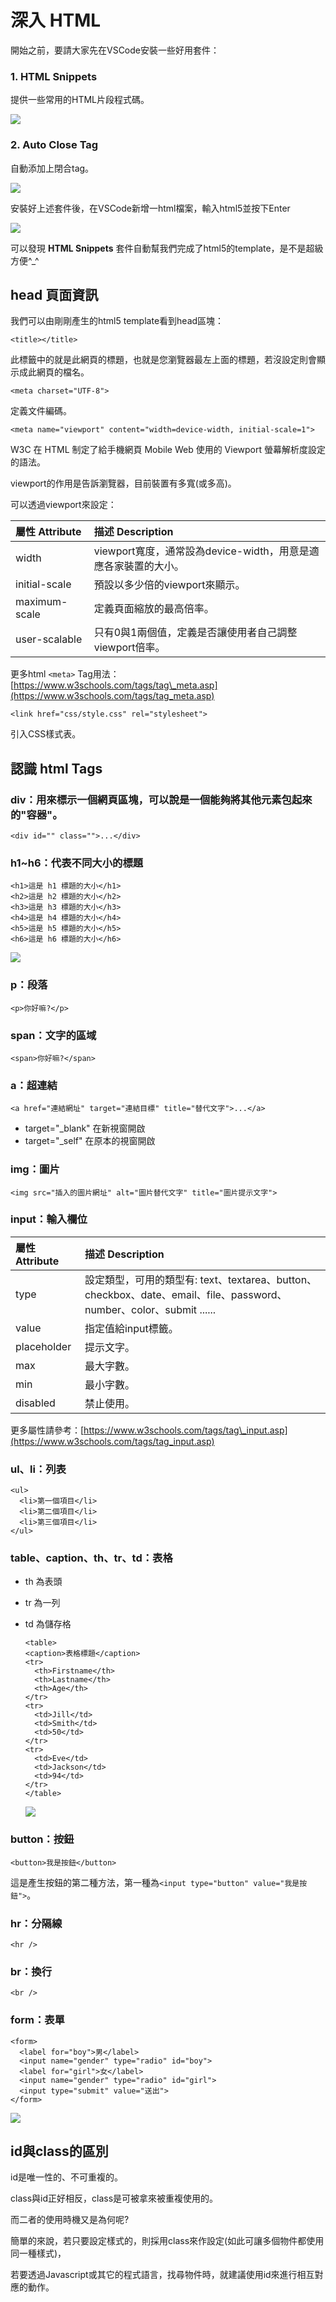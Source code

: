 # 深入 HTML

開始之前，要請大家先在VSCode安裝一些好用套件：

### 1. **HTML Snippets**

提供一些常用的HTML片段程式碼。

![](../.gitbook/assets/html-plugin-1.png)

### 2. Auto Close Tag

自動添加上閉合tag。

![](../.gitbook/assets/html-plugin-2.png)

安裝好上述套件後，在VSCode新增一html檔案，輸入html5並按下Enter

![](../.gitbook/assets/auto-html5.gif)

可以發現 **HTML Snippets** 套件自動幫我們完成了html5的template，是不是超級方便^\_^

## head 頁面資訊

我們可以由剛剛產生的html5 template看到head區塊：

```text
<title></title>
```

此標籤中的就是此網頁的標題，也就是您瀏覽器最左上面的標題，若沒設定則會顯示成此網頁的檔名。

```text
<meta charset="UTF-8">
```

定義文件編碼。

```text
<meta name="viewport" content="width=device-width, initial-scale=1">
```

W3C 在 HTML 制定了給手機網頁 Mobile Web 使用的 Viewport 螢幕解析度設定的語法。

viewport的作用是告訴瀏覽器，目前裝置有多寬\(或多高\)。

可以透過viewport來設定：

| 屬性 Attribute | 描述 Description |
| :--- | :--- |
| width | viewport寬度，通常設為device-width，用意是適應各家裝置的大小。 |
| initial-scale | 預設以多少倍的viewport來顯示。 |
| maximum-scale | 定義頁面縮放的最高倍率。 |
| user-scalable | 只有0與1兩個值，定義是否讓使用者自己調整viewport倍率。 |

更多html `<meta>` Tag用法：[https://www.w3schools.com/tags/tag\_meta.asp](https://www.w3schools.com/tags/tag_meta.asp)

```text
<link href="css/style.css" rel="stylesheet">
```

引入CSS樣式表。

## 認識 html Tags

### div：用來標示一個網頁區塊，可以說是一個能夠將其他元素包起來的"容器"。

```text
<div id="" class="">...</div>
```

### h1~h6：代表不同大小的標題

```text
<h1>這是 h1 標題的大小</h1>
<h2>這是 h2 標題的大小</h2>
<h3>這是 h3 標題的大小</h3>
<h4>這是 h4 標題的大小</h4>
<h5>這是 h5 標題的大小</h5>
<h6>這是 h6 標題的大小</h6>
```

![](../.gitbook/assets/h1toh6.png)

### p：段落

```text
<p>你好嘛?</p>
```

### span：文字的區域

```text
<span>你好嘛?</span>
```

### a：超連結

```text
<a href="連結網址" target="連結目標" title="替代文字">...</a>
```

* target="\_blank"  在新視窗開啟
* target="\_self"  在原本的視窗開啟

### img：圖片

```text
<img src="插入的圖片網址" alt="圖片替代文字" title="圖片提示文字">
```

### input：輸入欄位

| 屬性 Attribute | 描述 Description |
| :--- | :--- |
| type | 設定類型，可用的類型有: text、textarea、button、checkbox、date、email、file、password、number、color、submit ...... |
| value | 指定值給input標籤。 |
| placeholder | 提示文字。 |
| max | 最大字數。 |
| min | 最小字數。 |
| disabled | 禁止使用。 |

更多屬性請參考：[https://www.w3schools.com/tags/tag\_input.asp](https://www.w3schools.com/tags/tag_input.asp)

### ul、li：列表

```text
<ul>
  <li>第一個項目</li>
  <li>第二個項目</li>
  <li>第三個項目</li>
</ul>
```

### table、caption、th、tr、td：表格

* th 為表頭
* tr 為一列
* td 為儲存格

  ```text
  <table>
  <caption>表格標題</caption>
  <tr>
    <th>Firstname</th>
    <th>Lastname</th> 
    <th>Age</th>
  </tr>
  <tr>
    <td>Jill</td>
    <td>Smith</td> 
    <td>50</td>
  </tr>
  <tr>
    <td>Eve</td>
    <td>Jackson</td> 
    <td>94</td>
  </tr>
  </table>
  ```

  ![](../.gitbook/assets/html-table.png)

### button：按鈕

```text
<button>我是按鈕</button>
```

這是產生按鈕的第二種方法，第一種為`<input type="button" value="我是按鈕">`。

### hr：分隔線

```text
<hr />
```

### br：換行

```text
<br />
```

### form：表單

```text
<form>
  <label for="boy">男</label>
  <input name="gender" type="radio" id="boy">
  <label for="girl">女</label>
  <input name="gender" type="radio" id="girl">
  <input type="submit" value="送出">
</form>
```

![](../.gitbook/assets/html-form.png)

## id與class的區別

id是唯一性的、不可重複的。

class與id正好相反，class是可被拿來被重複使用的。

而二者的使用時機又是為何呢?

簡單的來說，若只要設定樣式的，則採用class來作設定\(如此可讓多個物件都使用同一種樣式\)，

若要透過Javascript或其它的程式語言，找尋物件時，就建議使用id來進行相互對應的動作。

